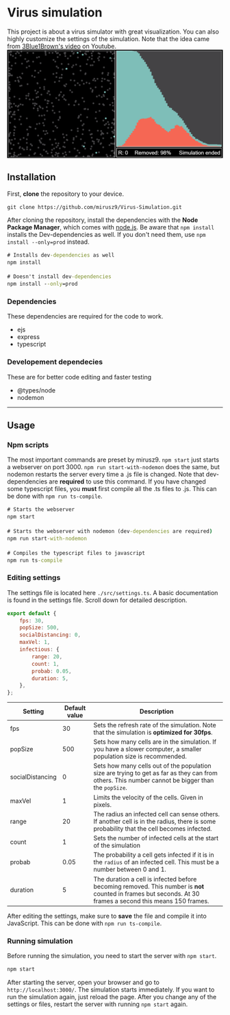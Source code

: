 # Virus simulation

This project is about a virus simulator with great visualization. You can also highly customize the settings of the simulation. Note that the idea came from [3Blue1Brown's video](https://www.youtube.com/watch?v=gxAaO2rsdIs) on Youtube.
<br/>
![After running the simulation](img.png)

## Installation

First, **clone** the repository to your device.

```git bash
git clone https://github.com/mirusz9/Virus-Simulation.git
```
After cloning the repository, install the dependencies with the **Node Package Manager**, which comes with [node.js](https://nodejs.org/en/). Be aware that `npm install` installs the Dev-dependencies as well. If you don't need them, use `npm install --only=prod` instead.
```cmd
# Installs dev-dependencies as well
npm install

# Doesn't install dev-dependencies
npm install --only=prod
```
### Dependencies

These dependencies are required for the code to work.

* ejs
* express
* typescript

### Developement dependecies

These are for better code editing and faster testing

* @types/node
* nodemon
---
## Usage
### Npm scripts
The most important commands are preset by mirusz9. `npm start` just starts a webserver on port 3000. `npm run start-with-nodemon` does the same, but nodemon restarts the server every time a .js file is changed. Note that dev-dependencies are **required** to use this command. If you have changed some typescript files, you **must** first compile all the .ts files to .js. This can be done with `npm run ts-compile`.
```cmd
# Starts the webserver
npm start

# Starts the webserver with nodemon (dev-dependencies are required)
npm run start-with-nodemon

# Compiles the typescript files to javascript
npm run ts-compile
```


### Editing settings
The settings file is located here `./src/settings.ts`. A basic documentation is found in the settings file. Scroll down for detailed description.
```javascript
export default {
	fps: 30,
	popSize: 500,
	socialDistancing: 0,
	maxVel: 1,
	infectious: {
		range: 20,
		count: 1,
		probab: 0.05,
		duration: 5,
	},
};
```

Setting|Default value|Description
-|-|-
fps|30|Sets the refresh rate of the simulation. Note that the simulation is **optimized for 30fps**.
popSize|500|Sets how many cells are in the simulation. If you have a slower computer, a smaller population size is recommended.
socialDistancing|0|Sets how many cells out of the population size are trying to get as far as they can from others. This number cannot be bigger than the `popSize`.
maxVel|1|Limits the velocity of the cells. Given in pixels.
range|20|The radius an infected cell can sense others. If another cell is in the radius, there is some probability that the cell becomes infected.
count|1|Sets the number of infected cells at the start of the simulation
probab|0.05|The probability a cell gets infected if it is in the `radius` of an infected cell. This must be a number between 0 and 1.
duration|5|The duration a cell is infected before becoming removed. This number is **not** counted in frames but seconds. At 30 frames a second this means 150 frames.
After editing the settings, make sure to **save** the file and compile it into JavaScript. This can be done with `npm run ts-compile`.

### Running simulation
Before running the simulation, you need to start the server with `npm start`.
```cmd
npm start
```
After starting the server, open your browser and go to `http://localhost:3000/`. The simulation starts immediately. If you want to run the simulation again, just reload the page. After you change any of the settings or files, restart the server with running `npm start` again.